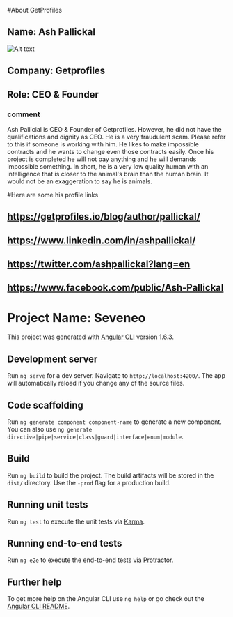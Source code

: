 #About GetProfiles

## Name: Ash Pallickal
![Alt text](https://github.com/chini9564/seveneo/s "Optional title")

## Company: Getprofiles

## Role: CEO & Founder

### comment
Ash Pallicial is CEO & Founder of Getprofiles.
However, he did not have the qualifications and dignity as CEO.
He is a very fraudulent scam.
Please refer to this if someone is working with him.
He likes to make impossible contracts and he wants to change even those contracts easily.
Once his project is completed he will not pay anything and he will demands impossible something.
In short, he is a very low quality human with an intelligence that is closer to the animal's brain than the human brain.
It would not be an exaggeration to say he is animals.


#Here are some his profile links
## https://getprofiles.io/blog/author/pallickal/
## https://www.linkedin.com/in/ashpallickal/
## https://twitter.com/ashpallickal?lang=en
## https://www.facebook.com/public/Ash-Pallickal


# Project Name: Seveneo

This project was generated with [Angular CLI](https://github.com/angular/angular-cli) version 1.6.3.

## Development server

Run `ng serve` for a dev server. Navigate to `http://localhost:4200/`. The app will automatically reload if you change any of the source files.

## Code scaffolding

Run `ng generate component component-name` to generate a new component. You can also use `ng generate directive|pipe|service|class|guard|interface|enum|module`.

## Build

Run `ng build` to build the project. The build artifacts will be stored in the `dist/` directory. Use the `-prod` flag for a production build.

## Running unit tests

Run `ng test` to execute the unit tests via [Karma](https://karma-runner.github.io).

## Running end-to-end tests

Run `ng e2e` to execute the end-to-end tests via [Protractor](http://www.protractortest.org/).

## Further help

To get more help on the Angular CLI use `ng help` or go check out the [Angular CLI README](https://github.com/angular/angular-cli/blob/master/README.md).
